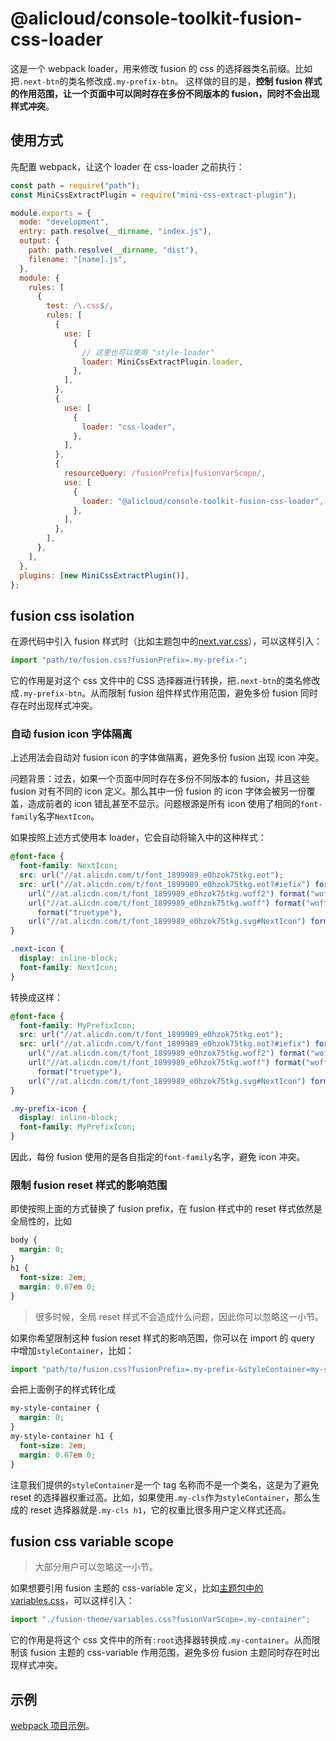 # @alicloud/console-toolkit-fusion-css-loader

这是一个 webpack loader，用来修改 fusion 的 css 的选择器类名前缀。比如把`.next-btn`的类名修改成`.my-prefix-btn`。
这样做的目的是，**控制 fusion 样式的作用范围，让一个页面中可以同时存在多份不同版本的 fusion，同时不会出现样式冲突**。

## 使用方式

先配置 webpack，让这个 loader 在 css-loader 之前执行：

```js
const path = require("path");
const MiniCssExtractPlugin = require("mini-css-extract-plugin");

module.exports = {
  mode: "development",
  entry: path.resolve(__dirname, "index.js"),
  output: {
    path: path.resolve(__dirname, "dist"),
    filename: "[name].js",
  },
  module: {
    rules: [
      {
        test: /\.css$/,
        rules: [
          {
            use: [
              {
                // 这里也可以使用 "style-loader"
                loader: MiniCssExtractPlugin.loader,
              },
            ],
          },
          {
            use: [
              {
                loader: "css-loader",
              },
            ],
          },
          {
            resourceQuery: /fusionPrefix|fusionVarScope/,
            use: [
              {
                loader: "@alicloud/console-toolkit-fusion-css-loader",
              },
            ],
          },
        ],
      },
    ],
  },
  plugins: [new MiniCssExtractPlugin()],
};
```

## fusion css isolation

在源代码中引入 fusion 样式时（比如主题包中的[next.var.css](https://unpkg.alipay.com/browse/@alife/theme-xconsole-v4@0.4.13/dist/next.var.css)），可以这样引入：

```js
import "path/to/fusion.css?fusionPrefix=.my-prefix-";
```

它的作用是对这个 css 文件中的 CSS 选择器进行转换，把`.next-btn`的类名修改成`.my-prefix-btn`。从而限制 fusion 组件样式作用范围，避免多份 fusion 同时存在时出现样式冲突。

### 自动 fusion icon 字体隔离

上述用法会自动对 fusion icon 的字体做隔离，避免多份 fusion 出现 icon 冲突。

问题背景：过去，如果一个页面中同时存在多份不同版本的 fusion，并且这些 fusion 对有不同的 icon 定义。那么其中一份 fusion 的 icon 字体会被另一份覆盖，造成前者的 icon 错乱甚至不显示。问题根源是所有 icon 使用了相同的`font-family`名字`NextIcon`。

如果按照上述方式使用本 loader，它会自动将输入中的这种样式：

```css
@font-face {
  font-family: NextIcon;
  src: url("//at.alicdn.com/t/font_1899989_e0hzok75tkg.eot");
  src: url("//at.alicdn.com/t/font_1899989_e0hzok75tkg.eot?#iefix") format("embedded-opentype"),
    url("//at.alicdn.com/t/font_1899989_e0hzok75tkg.woff2") format("woff2"),
    url("//at.alicdn.com/t/font_1899989_e0hzok75tkg.woff") format("woff"), url("//at.alicdn.com/t/font_1899989_e0hzok75tkg.ttf")
      format("truetype"),
    url("//at.alicdn.com/t/font_1899989_e0hzok75tkg.svg#NextIcon") format("svg");
}

.next-icon {
  display: inline-block;
  font-family: NextIcon;
}
```

转换成这样：

```css
@font-face {
  font-family: MyPrefixIcon;
  src: url("//at.alicdn.com/t/font_1899989_e0hzok75tkg.eot");
  src: url("//at.alicdn.com/t/font_1899989_e0hzok75tkg.eot?#iefix") format("embedded-opentype"),
    url("//at.alicdn.com/t/font_1899989_e0hzok75tkg.woff2") format("woff2"),
    url("//at.alicdn.com/t/font_1899989_e0hzok75tkg.woff") format("woff"), url("//at.alicdn.com/t/font_1899989_e0hzok75tkg.ttf")
      format("truetype"),
    url("//at.alicdn.com/t/font_1899989_e0hzok75tkg.svg#NextIcon") format("svg");
}

.my-prefix-icon {
  display: inline-block;
  font-family: MyPrefixIcon;
}
```

因此，每份 fusion 使用的是各自指定的`font-family`名字，避免 icon 冲突。

### 限制 fusion reset 样式的影响范围

即使按照上面的方式替换了 fusion prefix，在 fusion 样式中的 reset 样式依然是全局性的，比如

```css
body {
  margin: 0;
}
h1 {
  font-size: 2em;
  margin: 0.67em 0;
}
```

> 很多时候，全局 reset 样式不会造成什么问题，因此你可以忽略这一小节。

如果你希望限制这种 fusion reset 样式的影响范围，你可以在 import 的 query 中增加`styleContainer`，比如：

```js
import "path/to/fusion.css?fusionPrefix=.my-prefix-&styleContainer=my-style-container";
```

会把上面例子的样式转化成

```css
my-style-container {
  margin: 0;
}
my-style-container h1 {
  font-size: 2em;
  margin: 0.67em 0;
}
```

注意我们提供的`styleContainer`是一个 tag 名称而不是一个类名，这是为了避免 reset 的选择器权重过高。比如，如果使用`.my-cls`作为`styleContainer`，那么生成的 reset 选择器就是`.my-cls h1`，它的权重比很多用户定义样式还高。

## fusion css variable scope

> 大部分用户可以忽略这一小节。

如果想要引用 fusion 主题的 css-variable 定义，比如[主题包中的 variables.css](https://unpkg.alipay.com/browse/@alife/theme-xconsole-v4@0.4.13/variables.css)，可以这样引入：

```js
import "./fusion-theme/variables.css?fusionVarScope=.my-container";
```

它的作用是将这个 css 文件中的所有`:root`选择器转换成`.my-container`。从而限制该 fusion 主题的 css-variable 作用范围，避免多份 fusion 主题同时存在时出现样式冲突。

## 示例

[webpack 项目示例](https://github.com/aliyun/alibabacloud-console-toolkit/tree/preset-demos/packages/fusion-css-loader/fixture)。
